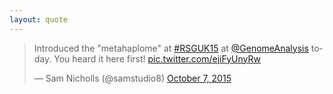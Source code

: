 ```yaml
---
layout: quote
---
```


<blockquote class="twitter-tweet" lang="en"><p lang="en" dir="ltr">Introduced the &quot;metahaplome&quot; at <a href="https://twitter.com/hashtag/RSGUK15?src=hash">#RSGUK15</a> at <a href="https://twitter.com/GenomeAnalysis">@GenomeAnalysis</a> today. You heard it here first! <a href="http://t.co/ejiFyUnyRw">pic.twitter.com/ejiFyUnyRw</a></p>&mdash; Sam Nicholls (@samstudio8) <a href="https://twitter.com/samstudio8/status/651783209508859904">October 7, 2015</a></blockquote>
<script async src="//platform.twitter.com/widgets.js" charset="utf-8"></script>
